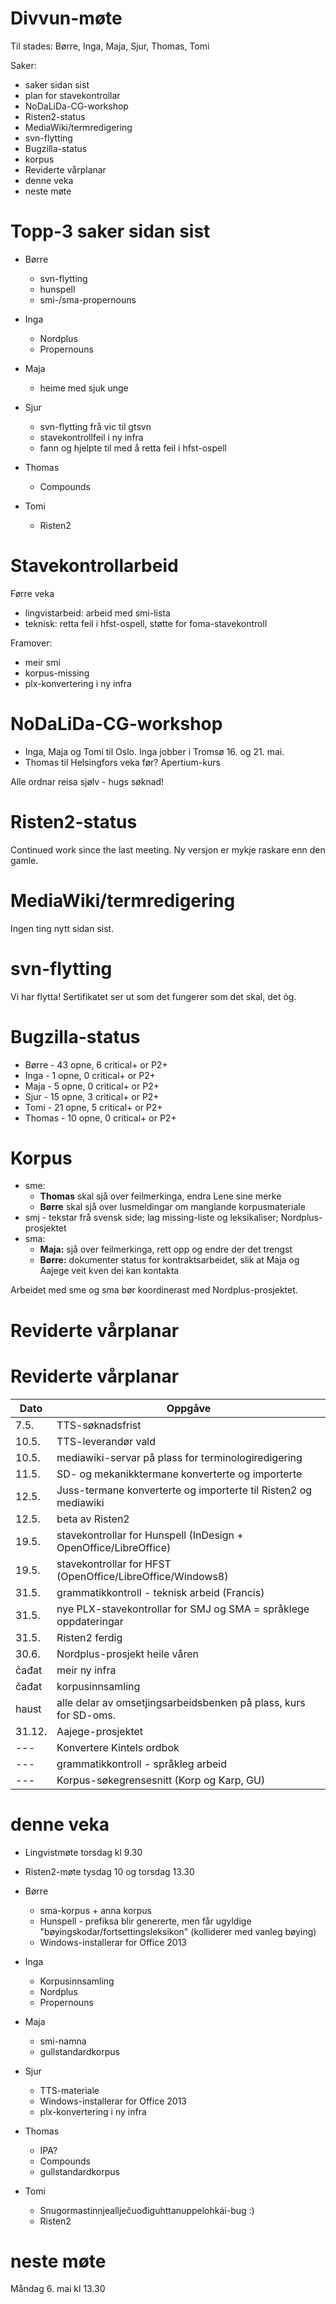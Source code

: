 # Divvun-møte

Til stades: Børre, Inga, Maja, Sjur, Thomas, Tomi

Saker:
* saker sidan sist
* plan for stavekontrollar
* NoDaLiDa-CG-workshop
* Risten2-status
* MediaWiki/termredigering
* svn-flytting
* Bugzilla-status
* korpus
* Reviderte vårplanar
* denne veka
* neste møte

# Topp-3 saker sidan sist

* Børre
    - svn-flytting
    - hunspell
    - smi-/sma-propernouns

* Inga
    - Nordplus
    - Propernouns

* Maja
    - heime med sjuk unge

* Sjur
    - svn-flytting frå vic til gtsvn
    - stavekontrollfeil i ny infra
    - fann og hjelpte til med å retta feil i hfst-ospell

* Thomas
    - Compounds

* Tomi
    - Risten2

# Stavekontrollarbeid

Førre veka
* lingvistarbeid: arbeid med smi-lista
* teknisk: retta feil i hfst-ospell, støtte for foma-stavekontroll

Framover:
* meir smi
* korpus-missing
* plx-konvertering i ny infra

# NoDaLiDa-CG-workshop

* Inga, Maja og Tomi til Oslo. Inga jobber i Tromsø 16. og 21. mai.
* Thomas til Helsingfors veka før? Apertium-kurs

Alle ordnar reisa sjølv - hugs søknad!

# Risten2-status

Continued work since the last meeting.
Ny versjon er mykje raskare enn den gamle.

# MediaWiki/termredigering

Ingen ting nytt sidan sist.

# svn-flytting

Vi har flytta! Sertifikatet ser ut som det fungerer som det skal, det òg.

# Bugzilla-status

* Børre  - 43 opne,  6 critical+ or P2+
* Inga   -  1 opne,  0 critical+ or P2+
* Maja   -  5 opne,  0 critical+ or P2+
* Sjur   - 15 opne,  3 critical+ or P2+
* Tomi   - 21 opne,  5 critical+ or P2+
* Thomas - 10 opne,  0 critical+ or P2+

# Korpus

* sme:
    - **Thomas** skal sjå over feilmerkinga, endra Lene sine merke
    - **Børre** skal sjå over lusmeldingar om manglande korpusmateriale
* smj - tekstar frå svensk side; lag missing-liste og leksikaliser; Nordplus-prosjektet
* sma:
    - **Maja:** sjå over feilmerkinga, rett opp og endre der det trengst
    - **Børre:** dokumenter status for kontraktsarbeidet, slik at Maja og Aajege
   veit kven dei kan kontakta

Arbeidet med sme og sma bør koordinerast med Nordplus-prosjektet.

# Reviderte vårplanar

# Reviderte vårplanar

|   Dato | Oppgåve
| --- | ---
|   7.5.  | TTS-søknadsfrist
|  10.5.  | TTS-leverandør vald
|  10.5.  | mediawiki-servar på plass for terminologiredigering
|  11.5.  | SD- og mekanikktermane konverterte og importerte
|  12.5.  | Juss-termane konverterte og importerte til Risten2 og mediawiki
|  12.5.  | beta av Risten2
|  19.5.  | stavekontrollar for Hunspell (InDesign + OpenOffice/LibreOffice)
|  19.5.  | stavekontrollar for HFST (OpenOffice/LibreOffice/Windows8)
|  31.5.  | grammatikkontroll - teknisk arbeid (Francis)
|  31.5.  | nye PLX-stavekontrollar for SMJ og SMA = språklege oppdateringar
|  31.5.  | Risten2 ferdig
|  30.6.  | Nordplus-prosjekt heile våren
|  čađat  | meir ny infra
|  čađat  | korpusinnsamling
|  haust  | alle delar av omsetjingsarbeidsbenken på plass, kurs for SD-oms.
|  31.12. | Aajege-prosjektet
|   ---   | Konvertere Kintels ordbok
|   ---   | grammatikkontroll - språkleg arbeid
|   ---   | Korpus-søkegrensesnitt (Korp og Karp, GU)

# denne veka

* Lingvistmøte torsdag kl 9.30
* Risten2-møte tysdag 10 og torsdag 13.30

* Børre
    - sma-korpus + anna korpus
    - Hunspell - prefiksa blir genererte, men får ugyldige
   "bøyingskodar/fortsettingsleksikon" (kolliderer med vanleg bøying)
    - Windows-installerar for Office 2013

* Inga
    - Korpusinnsamling
    - Nordplus
    - Propernouns

* Maja
    - smi-namna
    - gullstandardkorpus

* Sjur
    - TTS-materiale
    - Windows-installerar for Office 2013
    - plx-konvertering i ny infra

* Thomas
    - IPA?
    - Compounds
    - gullstandardkorpus

* Tomi
    - Snugormastinnjeallječuođiguhttanuppelohkái-bug :)
    - Risten2

# neste møte

Måndag 6. mai kl 13.30
